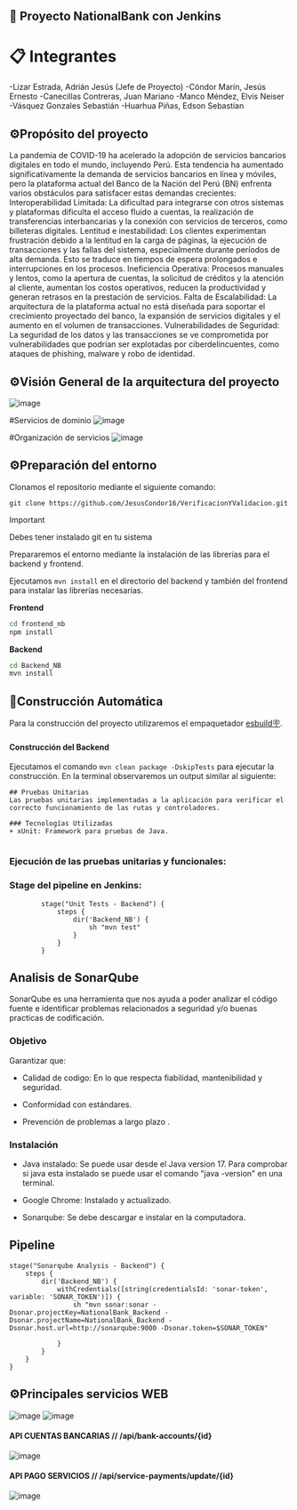 ## 🚀 Proyecto NationalBank con Jenkins 

# 📋 Integrantes

-Lizar Estrada, Adrián Jesús (Jefe de Proyecto)
-Cóndor Marín, Jesús Ernesto
-Canecillas Contreras, Juan Mariano
-Manco Méndez, Elvis Neiser
-Vásquez Gonzales Sebastián
-Huarhua Piñas, Edson Sebastian

## ⚙️Propósito del proyecto
La pandemia de COVID-19 ha acelerado la adopción de servicios bancarios digitales en todo el mundo, incluyendo Perú. Esta tendencia ha aumentado significativamente la demanda de servicios bancarios en línea y móviles, pero la plataforma actual del Banco de la Nación del Perú (BN) enfrenta varios obstáculos para satisfacer estas demandas crecientes:
Interoperabilidad Limitada: La dificultad para integrarse con otros sistemas y plataformas dificulta el acceso fluido a cuentas, la realización de transferencias interbancarias y la conexión con servicios de terceros, como billeteras digitales.
Lentitud e inestabilidad: Los clientes experimentan frustración debido a la lentitud en la carga de páginas, la ejecución de transacciones y las fallas del sistema, especialmente durante períodos de alta demanda. Esto se traduce en tiempos de espera prolongados e interrupciones en los procesos.
Ineficiencia Operativa: Procesos manuales y lentos, como la apertura de cuentas, la solicitud de créditos y la atención al cliente, aumentan los costos operativos, reducen la productividad y generan retrasos en la prestación de servicios.
Falta de Escalabilidad: La arquitectura de la plataforma actual no está diseñada para soportar el crecimiento proyectado del banco, la expansión de servicios digitales y el aumento en el volumen de transacciones.
Vulnerabilidades de Seguridad: La seguridad de los datos y las transacciones se ve comprometida por vulnerabilidades que podrían ser explotadas por ciberdelincuentes, como ataques de phishing, malware y robo de identidad.


## ⚙️Visión General de la arquitectura del proyecto
![image](https://github.com/user-attachments/assets/5b05f396-97e7-466c-a61c-d6ed5854f908)

#Servicios de dominio
![image](https://github.com/user-attachments/assets/9444a95d-8549-48b9-b04a-74963c7ef778)

#Organización de servicios
![image](https://github.com/user-attachments/assets/bcc712c3-1c8d-4f02-a8d7-ca565d1d17b6)


## ⚙️Preparación del entorno

Clonamos el repositorio mediante el siguiente comando:

`git clone https://github.com/JesusCondor16/VerificacionYValidacion.git`

> [!IMPORTANT]
> Debes tener instalado git en tu sistema

Prepararemos el entorno mediante la instalación de las librerías para el backend y frontend.


Ejecutamos `mvn install` en el directorio del backend y también del frontend para instalar las librerías necesarias.

**Frontend**

```sh
cd frontend_nb
npm install
```

**Backend**

```sh
cd Backend_NB
mvn install
```

## 🔨Construcción Automática

Para la construcción del proyecto utilizaremos el empaquetador [esbuild🪧](https://esbuild.github.io/).

#### Construcción del Backend



Ejecutamos el comando `mvn clean package -DskipTests` para ejecutar la construcción. En la terminal observaremos un output similar al siguiente:

```
## Pruebas Unitarias
Las pruebas unitarias implementadas a la aplicación para verificar el correcto funcionamiento de las rutas y controladores.

### Tecnologías Utilizadas
+ xUnit: Framework para pruebas de Java.


```
### Ejecución de las pruebas unitarias y funcionales:
### Stage del pipeline en Jenkins:
```
        stage("Unit Tests - Backend") {
            steps {
                dir('Backend_NB') {
                    sh "mvn test"
                }
            }
        }
```

## Analisis de SonarQube

SonarQube es una herramienta que nos ayuda a poder analizar el código fuente e identificar problemas relacionados a seguridad y/o buenas practicas de codificación.


### Objetivo

Garantizar que:

+ Calidad de codigo: En lo que respecta fiabilidad, mantenibilidad y seguridad.

+ Conformidad con estándares.

+ Prevención de problemas a largo plazo .

### Instalación

* Java instalado: Se puede usar desde el Java version 17. Para comprobar si java esta instalado se puede usar el comando "java -version" en una terminal.

* Google Chrome: Instalado y actualizado.

* Sonarqube: Se debe descargar e instalar en la computadora. 

## Pipeline

	stage("Sonarqube Analysis - Backend") {
	    steps {
	        dir('Backend_NB') {
	            withCredentials([string(credentialsId: 'sonar-token', variable: 'SONAR_TOKEN')]) {
	                sh "mvn sonar:sonar -Dsonar.projectKey=NationalBank_Backend -Dsonar.projectName=NationalBank_Backend -Dsonar.host.url=http://sonarqube:9000 -Dsonar.token=$SONAR_TOKEN"

	            }
	        }
	    }
	}


## ⚙️Principales servicios WEB
![image](https://github.com/user-attachments/assets/e7782bb2-c159-4e8f-9b73-2c4abf46ff35)
![image](https://github.com/user-attachments/assets/ef931cd9-cbc6-4640-857f-b0b378587771)

#### API CUENTAS BANCARIAS // /api/bank-accounts/{id}
![image](https://github.com/user-attachments/assets/82e6a589-14ec-4ef6-adae-e4f64cbf22f0)

#### API PAGO SERVICIOS // /api/service-payments/update/{id}
![image](https://github.com/user-attachments/assets/c5dc532a-aa7f-4d91-8db2-5346fe0698b7)




